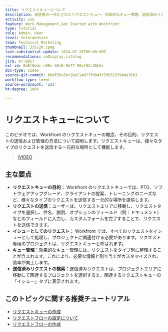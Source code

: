```yaml
---
title: リクエストキューについて
description: 送信用の一元化されたリクエストキュー、効率的なキュー管理、送信済みリクエストへの簡単なアクセスにより、Workfront での操作を効率化し、プロジェクトワークフローを改善します。
activity: use
feature: Work Management,Get Started with Workfront
type: Tutorial
role: Admin, User
level: Intermediate
team: Technical Marketing
thumbnail: 335220.jpeg
last-substantial-update: 2024-07-26T00:00:00Z
recommendations: noDisplay,catalog
jira: KT-8957
exl-id: 8d6f8ddc-c08e-46f6-8b77-50af02c36b5c
doc-type: video
source-git-commit: bbdf99c6bc1be714077fd94fc3f8325394de36b3
workflow-type: tm+mt
source-wordcount: '221'
ht-degree: 100%

---
```


# リクエストキューについて

このビデオでは、Workfront のリクエストキューの概念、その目的、リクエストの送信および管理の方法について説明します。リクエストキューは、様々なタイプのリクエストを送信する一元的な場所として機能します。

>[!VIDEO](https://video.tv.adobe.com/v/3447011/?quality=12&learn=on&enablevpops=1&captions=jpn)

## 主な要点

* **リクエストキューの目的：** Workfront のリクエストキューでは、PTO、ソフトウェアアップグレード、クライアントの提案、トレーニングのニーズなど、様々なタイプのリクエストを送信する一元的な場所を提供します。
* **リクエストの送信：**&#x200B;ユーザーは、リクエストエリアに移動し、リクエストタイプを選択し、件名、説明、オプションのフィールド（例：ドキュメント）などのフィールドに入力し、カスタムフォームを完了することで、リクエストを送信できます。
* **イシューとしてのリクエスト：** Workfront では、すべてのリクエストをイシューとして処理し、プロジェクトに関連付ける必要があります。リクエスト専用のプロジェクトは、リクエストキューと呼ばれます。
* **キュー管理：**&#x200B;効果的なキュー管理には、リクエストをタイプ別に整理することが含まれます。これにより、必要な情報と割り当てがカスタマイズされ、効率が向上します。
* **送信済みリクエストの検索：**&#x200B;送信済みリクエストは、プロジェクトエリアに移動して関連するプロジェクトを選択すると、関連するリクエストキューの「イシュー」タブに表示されます。


## このトピックに関する推奨チュートリアル

* [リクエストキューの作成](/help/manage-work/request-queues/create-a-request-queue.md)
* [リクエストフローの設定について](/help/manage-work/request-queues/understand-settings-for-a-flow-request.md)
* [リクエストフローの作成](/help/manage-work/request-queues/create-a-request-flow.md)

